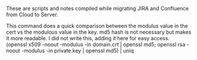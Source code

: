 These are scripts and notes compiled while migrating JIRA and Confluence from Cloud to Server.

This command does a quick comparison between the modulus value in the cert vs the modulous value in the key. md5 hash is not necessary but makes it more readable. I did not write this, adding it here for easy access.
(openssl x509 -noout -modulus -in domain.crt | openssl md5; openssl rsa -noout -modulus -in private.key | openssl md5) | uniq
